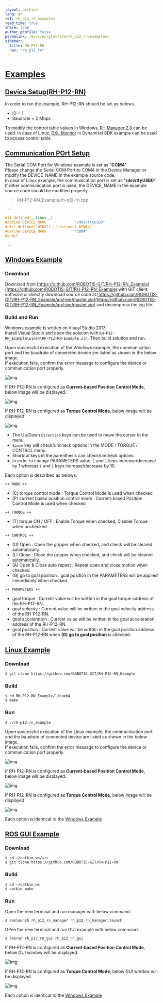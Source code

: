 ```yaml
---
layout: archive
lang: en
ref: rh_p12_rn_examples
read_time: true
share: true
author_profile: false
permalink: /docs/en/platform/rh_p12_rn/examples/
sidebar:
  title: RH-P12-RN
  nav: "rh_p12_rn"
---
```


# [Examples](#examples)

## [Device Setup(RH-P12-RN)](#device-setuprh-p12-rn)

In order to run the example, RH-P12-RN should be set as belows.
* ID = 1
* Baudrate = 2 Mbps

To modify the control table values in Windows, [R+ Manager 2.0](http://emanual.robotis.com/docs/en/software/rplus2/manager/) can be used.
In case of Linux, [DXL Monitor](http://emanual.robotis.com/docs/en/software/dynamixel/dynamixel_sdk/sample_code/cpp_dxl_monitor/#cpp-dxl-monitor) in Dynamixel SDK example can be used to access control table.

## [Communication POrt Setup](#communication-port-setup)
The Serial COM Port for Windows example is set as "**COM4**".  
Please change the Serial COM Port to COM4 in the Device Manager or modify the DEVICE_NAME in the example source code.  
In case of Linux example, the communication port is set as "**/dev/ttyUSB0**".  
If other communication port is used, the DEVICE_NAME in the example source code should be modified properly.

> RH-P12-RN_Example/rh-p12-rn.cpp

```cpp
...

#if defined(__linux__)
#define DEVICE_NAME             "/dev/ttyUSB0"
#elif defined(_WIN32) || defined(_WIN64)
#define DEVICE_NAME             "COM4"
#endif

...
```

## [Windows Example](#windows-example)

### Download
Download from [https://github.com/ROBOTIS-GIT/RH-P12-RN_Example](https://github.com/ROBOTIS-GIT/RH-P12-RN_Example) with GIT client software or directly download source code at [https://github.com/ROBOTIS-GIT/RH-P12-RN_Example/archive/master.zip](https://github.com/ROBOTIS-GIT/RH-P12-RN_Example/archive/master.zip) and decompress the zip file.

### Build and Run
Windows example is written on Visual Studio 2017.  
Install Visual Studio and open the solution with `RH-P12-RN_Example\win64\RH-P12-RN-Example.sln`. Then build solution and run.  

Upon successful execution of the Windows example, the communication port and the baudrate of connected device are listed as shown in the below image.  
If execution fails, confirm the error message to configure the device or communication port properly.

![img](/assets/images/platform/rh_p12_rn/windows_example_run.png)

If RH-P12-RN is configured as **Current-based Position Control Mode**, below image will be displayed.  

![img](/assets/images/platform/rh_p12_rn/windows_example_position_mode.png)

If RH-P12-RN is configured as **Torque Control Mode**, below image will be displayed.  

![img](/assets/images/platform/rh_p12_rn/windows_example_torque_mode.png)

* The Up/Down `Direction` keys can be used to move the cursor in the menu.  
* `Space` key will check/uncheck options in the MODE / TORQUE / CONTROL menu.  
* Shortcut keys in the parenthesis can check/uncheck options.
* In order to change PARAMETERS value, `[` and `]` keys increase/decrease by 1 whereas `{` and `}` keys increase/decrease by 10.  

Each option is described as belows.

`++ MODE ++`
* (C) torque control mode : Torque Control Mode is used when checked
* (P) current based position control mode : Current-based Position Control Mode is used when checked

`++ TORQUE ++`
* (T) torque ON / OFF : Enable Torque when checked, Disable Torque when unchecked

`++ CONTROL ++`
* (O) Open : Open the gripper when checked, and check will be cleared automatically.
* (L) Close : Close the gripper when checked, and check will be cleared automatically.
* (A) Open & Close auto repeat : Repeat open and close motion when checked.
* (G) go to goal position : goal position in the PARAMETERS will be applied immediately when checked.

`++ PARAMETERS ++`
* goal torque : Current value will be written in the goal torque address of the RH-P12-RN.
* goal velocity : Current value will be written in the goal velocity address of the RH-P12-RN.
* goal acceleration : Current value will be written in the goal acceleration address of the RH-P12-RN.
* goal position : Current value will be written in the goal position address of the RH-P12-RN when **(G) go to goal position** is checked.


## [Linux Example](#linux-example)

### Download
```
$ git clone https://github.com/ROBOTIS-GIT/RH-P12-RN_Example
```

### Build
```
$ cd RH-P12-RN_Example/linux64
$ make
```

### Run
```
$ ./rh-p12-rn_example
```

Upon successful execution of the Linux example, the communication port and the baudrate of connected device are listed as shown in the below image.  
If execution fails, confirm the error message to configure the device or communication port properly.  

![img](/assets/images/platform/rh_p12_rn/linux_example_run.png)

If RH-P12-RN is configured as **Current-based Position Control Mode**, below image will be displayed.  

![img](/assets/images/platform/rh_p12_rn/linux_example_position_mode.png)

If RH-P12-RN is configured as **Torque Control Mode**, below image will be displayed.  

![img](/assets/images/platform/rh_p12_rn/linux_example_torque_mode.png)

Each option is identical to the [Windows Example]

## [ROS GUI Example](#ros-gui-example)

### Download
```
$ cd ~/catkin_ws/src
$ git clone https://github.com/ROBOTIS-GIT/RH-P12-RN
```

### Build
```
$ cd ~/catkin_ws
$ catkin_make
```

### Run

Open the new terminal and run manager with below command.
```
$ roslaunch rh_p12_rn_manager rh_p12_rn_manager.launch
```

OPen the new terminal and run GUI example with below command.
```
$ rosrun rh_p12_rn_gui rh_p12_rn_gui
```

If RH-P12-RN is configured as **Current-based Position Control Mode**, below GUI window will be displayed.  

![img](/assets/images/platform/rh_p12_rn/ros_example_position_mode.png)

If RH-P12-RN is configured as **Torque Control Mode**, below GUI window will be displayed.  

![img](/assets/images/platform/rh_p12_rn/ros_example_torque_mode.png)

Each option is identical to the [Windows Example]

[Windows Example]: #windows-example
